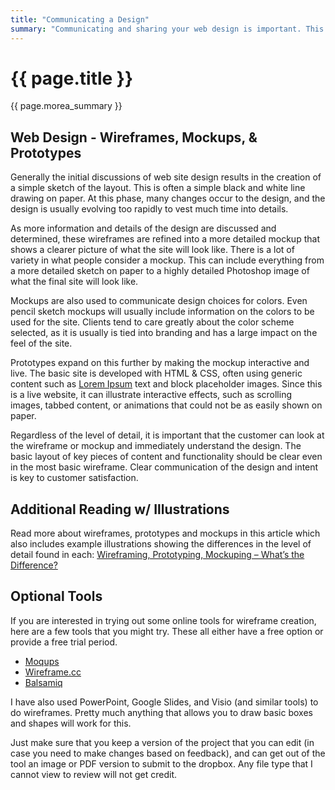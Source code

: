 ```yaml
---
title: "Communicating a Design"
summary: "Communicating and sharing your web design is important. This is often done through wireframes, mockups and prototypes."
---
```


# {{ page.title }}
{{ page.morea_summary }}

## Web Design - Wireframes, Mockups, & Prototypes
Generally the initial discussions of web site design results in the creation of a simple sketch of the layout. This is often a simple black and white line drawing on paper. At this phase, many changes occur to the design, and the design is usually evolving too rapidly to vest much time into details.

As more information and details of the design are discussed and determined, these wireframes are refined into a more detailed mockup that shows a clearer picture of what the site will look like. There is a lot of variety in what people consider a mockup. This can include everything from a more detailed sketch on paper to a highly detailed Photoshop image of what the final site will look like.

Mockups are also used to communicate design choices for colors. Even pencil sketch mockups will usually include information on the colors to be used for the site. Clients tend to care greatly about the color scheme selected, as it is usually is tied into branding and has a large impact on the feel of the site.

Prototypes expand on this further by making the mockup interactive and live.  The basic site is developed with HTML & CSS, often using generic content such as [Lorem Ipsum](http://www.lipsum.com/) text and block placeholder images.  Since this is a live website, it can illustrate interactive effects, such as scrolling images, tabbed content, or animations that could not be as easily shown on paper.

Regardless of the level of detail, it is important that the customer can look at the wireframe or mockup and immediately understand the design. The basic layout of key pieces of content and functionality should be clear even in the most basic wireframe. Clear communication of the design and intent is key to customer satisfaction.

## Additional Reading w/ Illustrations
Read more about wireframes, prototypes and mockups in this article which also includes example illustrations showing the differences in the level of detail found in each:
[Wireframing, Prototyping, Mockuping – What’s the Difference?](http://designmodo.com/wireframing-prototyping-mockuping/)

## Optional Tools
If you are interested in trying out some online tools for wireframe creation, here are a few tools that you might try. These all either have a free option or provide a free trial period.
- [Moqups](https://moqups.com/)
- [Wireframe.cc](https://wireframe.cc/)
- [Balsamiq](https://balsamiq.com/products/)

I have also used PowerPoint, Google Slides, and Visio (and similar tools) to do wireframes. Pretty much anything that allows you to draw basic boxes and shapes will work for this.

Just make sure that you keep a version of the project that you can edit (in case you need to make changes based on feedback), and can get out of the tool an image or PDF version to submit to the dropbox. Any file type that I cannot view to review will not get credit.
